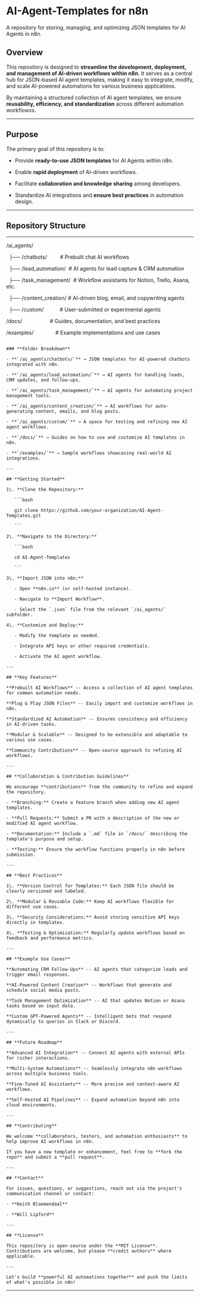 # AI-Agent-Templates for n8n

A repository for storing, managing, and optimizing JSON templates for AI Agents in n8n.

## **Overview**

This repository is designed to **streamline the development, deployment, and management of AI-driven workflows within n8n**. It serves as a central hub for JSON-based AI agent templates, making it easy to integrate, modify, and scale AI-powered automations for various business applications.

By maintaining a structured collection of AI agent templates, we ensure **reusability, efficiency, and standardization** across different automation workflowxs.

---

## **Purpose**

The primary goal of this repository is to:

- Provide **ready-to-use JSON templates** for AI Agents within n8n.

- Enable **rapid deployment** of AI-driven workflows.

- Facilitate **collaboration and knowledge sharing** among developers.

- Standardize AI integrations and **ensure best practices** in automation design.

---

## **Repository Structure**

---

/ai_agents/

  ├── /chatbots/         # Prebuilt chat AI workflows

  ├── /lead_automation/  # AI agents for lead capture & CRM automation

  ├── /task_management/  # Workflow assistants for Notion, Trello, Asana, etc.

  ├── /content_creation/ # AI-driven blog, email, and copywriting agents

  ├── /custom/           # User-submitted or experimental agents

/docs/                   # Guides, documentation, and best practices

/examples/               # Example implementations and use cases

```

### **Folder Breakdown**

- **`/ai_agents/chatbots/`** → JSON templates for AI-powered chatbots integrated with n8n.

- **`/ai_agents/lead_automation/`** → AI agents for handling leads, CRM updates, and follow-ups.

- **`/ai_agents/task_management/`** → AI agents for automating project management tools.

- **`/ai_agents/content_creation/`** → AI workflows for auto-generating content, emails, and blog posts.

- **`/ai_agents/custom/`** → A space for testing and refining new AI agent workflows.

- **`/docs/`** → Guides on how to use and customize AI templates in n8n.

- **`/examples/`** → Sample workflows showcasing real-world AI integrations.

---

## **Getting Started**

1\. **Clone the Repository:**

   ```bash

   git clone https://github.com/your-organization/AI-Agent-Templates.git

   ```

2\. **Navigate to the Directory:**

   ```bash

   cd AI-Agent-Templates

   ```

3\. **Import JSON into n8n:**

   - Open **n8n.io** (or self-hosted instance).

   - Navigate to **Import Workflow**.

   - Select the `.json` file from the relevant `/ai_agents/` subfolder.

4\. **Customize and Deploy:**

   - Modify the template as needed.

   - Integrate API keys or other required credentials.

   - Activate the AI agent workflow.

---

## **Key Features**

**Prebuilt AI Workflows** -- Access a collection of AI agent templates for common automation needs.  

**Plug & Play JSON Files** -- Easily import and customize workflows in n8n.  

**Standardized AI Automation** -- Ensures consistency and efficiency in AI-driven tasks.  

**Modular & Scalable** -- Designed to be extensible and adaptable to various use cases.  

**Community Contributions** -- Open-source approach to refining AI workflows.

---

## **Collaboration & Contribution Guidelines**

We encourage **contributions** from the community to refine and expand the repository.

- **Branching:** Create a feature branch when adding new AI agent templates.

- **Pull Requests:** Submit a PR with a description of the new or modified AI agent workflow.

- **Documentation:** Include a `.md` file in `/docs/` describing the template's purpose and setup.

- **Testing:** Ensure the workflow functions properly in n8n before submission.

---

## **Best Practices**

1\. **Version Control for Templates:** Each JSON file should be clearly versioned and labeled.

2\. **Modular & Reusable Code:** Keep AI workflows flexible for different use cases.

3\. **Security Considerations:** Avoid storing sensitive API keys directly in templates.

4\. **Testing & Optimization:** Regularly update workflows based on feedback and performance metrics.

---

## **Example Use Cases**

**Automating CRM Follow-Ups** -- AI agents that categorize leads and trigger email responses.  

**AI-Powered Content Creation** -- Workflows that generate and schedule social media posts.  

**Task Management Optimization** -- AI that updates Notion or Asana tasks based on input data.  

**Custom GPT-Powered Agents** -- Intelligent bots that respond dynamically to queries in Slack or Discord.

---

## **Future Roadmap**

**Advanced AI Integration** -- Connect AI agents with external APIs for richer interactions.  

**Multi-System Automations** -- Seamlessly integrate n8n workflows across multiple business tools.  

**Fine-Tuned AI Assistants** -- More precise and context-aware AI workflows.  

**Self-Hosted AI Pipelines** -- Expand automation beyond n8n into cloud environments.

---

## **Contributing**

We welcome **collaborators, testers, and automation enthusiasts** to help improve AI workflows in n8n.  

If you have a new template or enhancement, feel free to **fork the repo** and submit a **pull request**.

---

## **Contact**

For issues, questions, or suggestions, reach out via the project's communication channel or contact:

- **Keith Bloemendaal**

- **Will Lipford**

---

## **License**

This repository is open-source under the **MIT License**. Contributions are welcome, but please **credit authors** where applicable.

---

Let's build **powerful AI automations together** and push the limits of what's possible in n8n!

```

---
